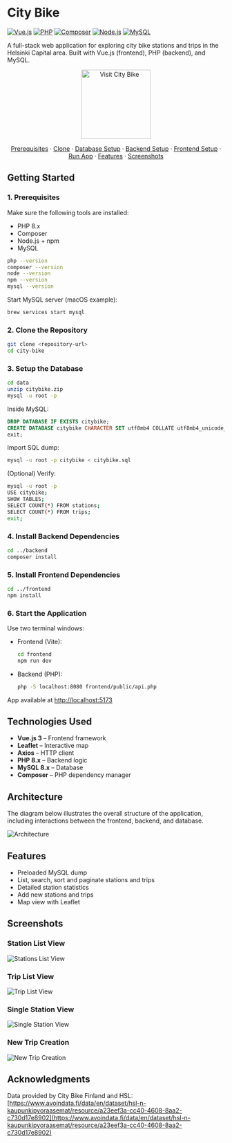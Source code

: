 # City Bike

[![Vue.js](https://img.shields.io/badge/Vue.js-3.x-brightgreen?logo=vue.js)](https://vuejs.org/)
[![PHP](https://img.shields.io/badge/PHP-8.x-blue?logo=php)](https://www.php.net/)
[![Composer](https://img.shields.io/badge/Composer-latest-orange?logo=composer)](https://getcomposer.org/)
[![Node.js](https://img.shields.io/badge/Node.js-LTS-green?logo=node.js)](https://nodejs.org/)
[![MySQL](https://img.shields.io/badge/MySQL-8.x-blue?logo=mysql)](https://www.mysql.com/)

A full-stack web application for exploring city bike stations and trips in the Helsinki Capital area. Built with Vue.js (frontend), PHP (backend), and MySQL.

<p align="center">
  <a href="https://citybike.space">
    <img src="https://img.shields.io/badge/Visit-🚴%20City%20Bike-blue?style=flat&logo=googlemaps&logoColor=white" alt="Visit City Bike" width="160">
  </a>
</p>

<p align="center">
  <a href="#1-prerequisites">Prerequisites</a>
  ·
  <a href="#2-clone-the-repository">Clone</a>
  ·
  <a href="#3-setup-the-database">Database Setup</a>
  ·
  <a href="#4-install-backend-dependencies">Backend Setup</a>
  ·
  <a href="#5-install-frontend-dependencies">Frontend Setup</a>
  ·
  <a href="#6-start-the-application">Run App</a>
  ·
  <a href="#features">Features</a>
  ·
  <a href="#screenshots">Screenshots</a>
</p>

## Getting Started

### 1. Prerequisites

Make sure the following tools are installed:

- PHP 8.x
- Composer
- Node.js + npm
- MySQL

```bash
php --version
composer --version
node --version
npm --version
mysql --version
```

Start MySQL server (macOS example):

```bash
brew services start mysql
```

### 2. Clone the Repository

```bash
git clone <repository-url>
cd city-bike
```

### 3. Setup the Database

```bash
cd data
unzip citybike.zip
mysql -u root -p
```

Inside MySQL:

```sql
DROP DATABASE IF EXISTS citybike;
CREATE DATABASE citybike CHARACTER SET utf8mb4 COLLATE utf8mb4_unicode_ci;
exit;
```

Import SQL dump:

```bash
mysql -u root -p citybike < citybike.sql
```

(Optional) Verify:

```bash
mysql -u root -p
USE citybike;
SHOW TABLES;
SELECT COUNT(*) FROM stations;
SELECT COUNT(*) FROM trips;
exit;
```

### 4. Install Backend Dependencies

```bash
cd ../backend
composer install
```

### 5. Install Frontend Dependencies

```bash
cd ../frontend
npm install
```

### 6. Start the Application

Use two terminal windows:

- Frontend (Vite):

  ```bash
  cd frontend
  npm run dev
  ```

- Backend (PHP):

  ```bash
  php -S localhost:8080 frontend/public/api.php
  ```

App available at [http://localhost:5173](http://localhost:5173)

## Technologies Used

- **Vue.js 3** – Frontend framework
- **Leaflet** – Interactive map
- **Axios** – HTTP client
- **PHP 8.x** – Backend logic
- **MySQL 8.x** – Database
- **Composer** – PHP dependency manager

## Architecture

The diagram below illustrates the overall structure of the application, including interactions between the frontend, backend, and database.

![Architecture](assets/architecture.png)

## Features

- Preloaded MySQL dump
- List, search, sort and paginate stations and trips
- Detailed station statistics
- Add new stations and trips
- Map view with Leaflet

## Screenshots

### Station List View

![Stations List View](assets/stations.png)

### Trip List View

![Trip List View](assets/trips.png)

### Single Station View

![Single Station View](assets/station.png)

### New Trip Creation

![New Trip Creation](assets/new-trip.png)

## Acknowledgments

Data provided by City Bike Finland and HSL:  
[https://www.avoindata.fi/data/en/dataset/hsl-n-kaupunkipyoraasemat/resource/a23eef3a-cc40-4608-8aa2-c730d17e8902](https://www.avoindata.fi/data/en/dataset/hsl-n-kaupunkipyoraasemat/resource/a23eef3a-cc40-4608-8aa2-c730d17e8902)
